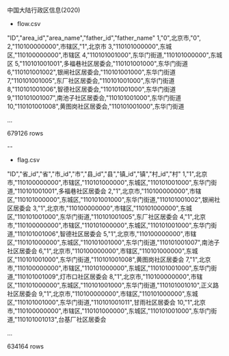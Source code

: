 中国大陆行政区信息(2020)

- flow.csv

"ID","area_id","area_name","father_id","father_name"
1,"0",北京市,"0",
2,"110100000000",市辖区,"1",北京市
3,"110101000000",东城区,"110100000000",市辖区
4,"110101001000",东华门街道,"110101000000",东城区
5,"110101001001",多福巷社区居委会,"110101001000",东华门街道
6,"110101001002",银闸社区居委会,"110101001000",东华门街道
7,"110101001005",东厂社区居委会,"110101001000",东华门街道
8,"110101001006",智德社区居委会,"110101001000",东华门街道
9,"110101001007",南池子社区居委会,"110101001000",东华门街道
10,"110101001008",黄图岗社区居委会,"110101001000",东华门街道

...

679126 rows

--


- flag.csv

"ID","省_id","省","市_id","市","县_id","县","镇_id","镇","村_id","村"
1,"1",北京市,"110100000000",市辖区,"110101000000",东城区,"110101001000",东华门街道,"110101001001",多福巷社区居委会
2,"1",北京市,"110100000000",市辖区,"110101000000",东城区,"110101001000",东华门街道,"110101001002",银闸社区居委会
3,"1",北京市,"110100000000",市辖区,"110101000000",东城区,"110101001000",东华门街道,"110101001005",东厂社区居委会
4,"1",北京市,"110100000000",市辖区,"110101000000",东城区,"110101001000",东华门街道,"110101001006",智德社区居委会
5,"1",北京市,"110100000000",市辖区,"110101000000",东城区,"110101001000",东华门街道,"110101001007",南池子社区居委会
6,"1",北京市,"110100000000",市辖区,"110101000000",东城区,"110101001000",东华门街道,"110101001008",黄图岗社区居委会
7,"1",北京市,"110100000000",市辖区,"110101000000",东城区,"110101001000",东华门街道,"110101001009",灯市口社区居委会
8,"1",北京市,"110100000000",市辖区,"110101000000",东城区,"110101001000",东华门街道,"110101001010",正义路社区居委会
9,"1",北京市,"110100000000",市辖区,"110101000000",东城区,"110101001000",东华门街道,"110101001011",甘雨社区居委会
10,"1",北京市,"110100000000",市辖区,"110101000000",东城区,"110101001000",东华门街道,"110101001013",台基厂社区居委会

...

634164 rows

